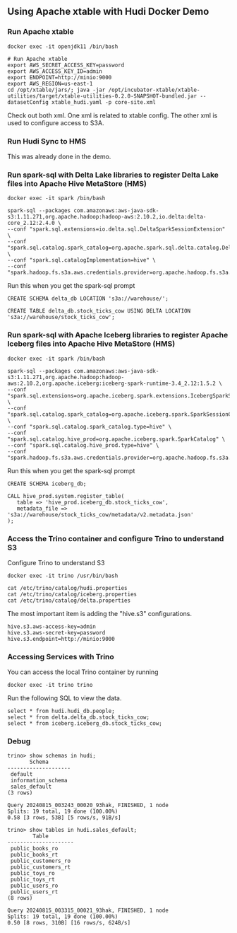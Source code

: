 ## Using Apache xtable with Hudi Docker Demo

### Run Apache xtable

```
docker exec -it openjdk11 /bin/bash

# Run Apache xtable
export AWS_SECRET_ACCESS_KEY=password
export AWS_ACCESS_KEY_ID=admin
export ENDPOINT=http://minio:9000
export AWS_REGION=us-east-1
cd /opt/xtable/jars/; java -jar /opt/incubator-xtable/xtable-utilities/target/xtable-utilities-0.2.0-SNAPSHOT-bundled.jar --datasetConfig xtable_hudi.yaml -p core-site.xml
```
Check out both xml.  One xml is related to xtable config.  The other xml is used to configure access to S3A.

### Run Hudi Sync to HMS

This was already done in the demo.

### Run spark-sql with Delta Lake libraries to register Delta Lake files into Apache Hive MetaStore (HMS)

```
docker exec -it spark /bin/bash

spark-sql --packages com.amazonaws:aws-java-sdk-s3:1.11.271,org.apache.hadoop:hadoop-aws:2.10.2,io.delta:delta-core_2.12:2.4.0 \
--conf "spark.sql.extensions=io.delta.sql.DeltaSparkSessionExtension" \
--conf "spark.sql.catalog.spark_catalog=org.apache.spark.sql.delta.catalog.DeltaCatalog" \
--conf "spark.sql.catalogImplementation=hive" \
--conf "spark.hadoop.fs.s3a.aws.credentials.provider=org.apache.hadoop.fs.s3a.SimpleAWSCredentialsProvider"
```
Run this when you get the spark-sql prompt
```
CREATE SCHEMA delta_db LOCATION 's3a://warehouse/';

CREATE TABLE delta_db.stock_ticks_cow USING DELTA LOCATION 's3a://warehouse/stock_ticks_cow';
```

###  Run spark-sql with Apache Iceberg libraries to register Apache Iceberg files into Apache Hive MetaStore (HMS)

```
docker exec -it spark /bin/bash

spark-sql --packages com.amazonaws:aws-java-sdk-s3:1.11.271,org.apache.hadoop:hadoop-aws:2.10.2,org.apache.iceberg:iceberg-spark-runtime-3.4_2.12:1.5.2 \
--conf "spark.sql.extensions=org.apache.iceberg.spark.extensions.IcebergSparkSessionExtensions" \
--conf "spark.sql.catalog.spark_catalog=org.apache.iceberg.spark.SparkSessionCatalog" \
--conf "spark.sql.catalog.spark_catalog.type=hive" \
--conf "spark.sql.catalog.hive_prod=org.apache.iceberg.spark.SparkCatalog" \
--conf "spark.sql.catalog.hive_prod.type=hive" \
--conf "spark.hadoop.fs.s3a.aws.credentials.provider=org.apache.hadoop.fs.s3a.SimpleAWSCredentialsProvider"
```
Run this when you get the spark-sql prompt
```
CREATE SCHEMA iceberg_db;

CALL hive_prod.system.register_table(
   table => 'hive_prod.iceberg_db.stock_ticks_cow',
   metadata_file => 's3a://warehouse/stock_ticks_cow/metadata/v2.metadata.json'
);
```

### Access the Trino container and configure Trino to understand S3

Configure Trino to understand S3

```
docker exec -it trino /usr/bin/bash

cat /etc/trino/catalog/hudi.properties
cat /etc/trino/catalog/iceberg.properties
cat /etc/trino/catalog/delta.properties
```

The most important item is adding the "hive.s3" configurations.
```
hive.s3.aws-access-key=admin
hive.s3.aws-secret-key=password
hive.s3.endpoint=http://minio:9000
```

### Accessing Services with Trino

You can access the local Trino container by running 

```
docker exec -it trino trino
```

Run the following SQL to view the data.

```
select * from hudi.hudi_db.people;
select * from delta.delta_db.stock_ticks_cow;
select * from iceberg.iceberg_db.stock_ticks_cow;
```

### Debug

```
trino> show schemas in hudi;
       Schema       
--------------------
 default            
 information_schema 
 sales_default      
(3 rows)

Query 20240815_003243_00020_93hak, FINISHED, 1 node
Splits: 19 total, 19 done (100.00%)
0.58 [3 rows, 53B] [5 rows/s, 91B/s]

trino> show tables in hudi.sales_default;
        Table        
---------------------
 public_books_ro     
 public_books_rt     
 public_customers_ro 
 public_customers_rt 
 public_toys_ro      
 public_toys_rt      
 public_users_ro     
 public_users_rt     
(8 rows)

Query 20240815_003315_00021_93hak, FINISHED, 1 node
Splits: 19 total, 19 done (100.00%)
0.50 [8 rows, 310B] [16 rows/s, 624B/s]
```
